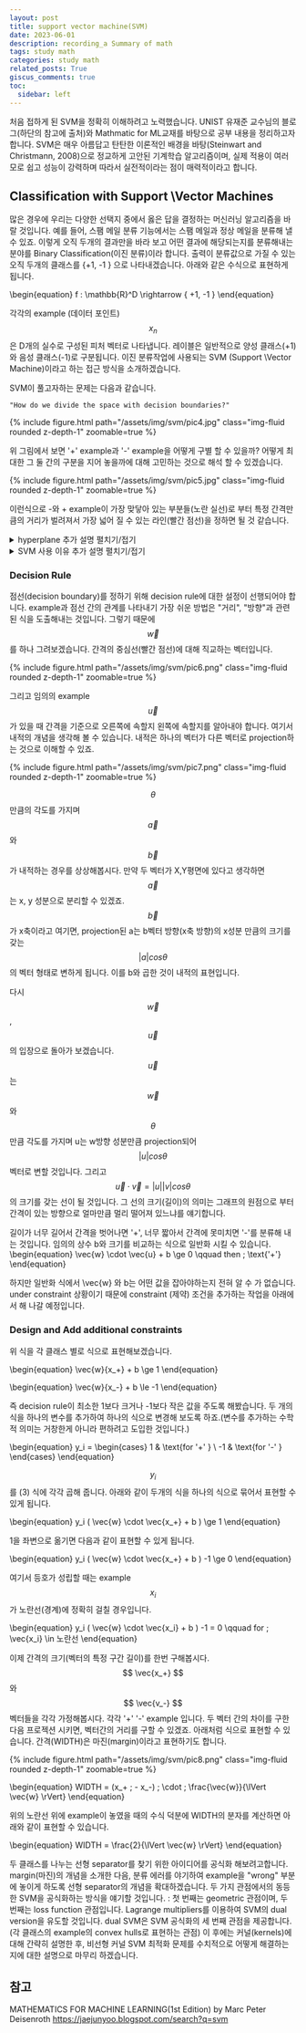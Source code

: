 ```yaml
---
layout: post
title: support vector machine(SVM)
date: 2023-06-01
description: recording_a Summary of math
tags: study math
categories: study math
related_posts: True
giscus_comments: true
toc:
  sidebar: left
---
```


처음 접하게 된 SVM을 정확히 이해하려고 노력했습니다. UNIST 유재준 교수님의 블로그(하단의 참고에 출처)와 Mathmatic for ML교재를 바탕으로 공부 내용을 정리하고자 합니다. SVM은 매우 아름답고 탄탄한 이론적인 배경을 바탕(Steinwart and Christmann, 2008)으로 정교하게 고안된 기계학습 알고리즘이며, 실제 적용이 여러 모로 쉽고 성능이 강력하며 따라서 실전적이라는 점이 매력적이라고 합니다.

## Classification with Support \Vector Machines

많은 경우에 우리는 다양한 선택지 중에서 옳은 답을 결정하는 머신러닝 알고리즘을 바랄 것입니다. 예를 들어, 스팸 메일 분류 기능에서는 스팸 메일과 정상 메일을 분류해 낼 수 있죠. 이렇게 오직 두개의 결과만을 바라 보고 어떤 결과에 해당되는지를 분류해내는 분야를 Binary Classification(이진 분류)이라 합니다. 출력이 분류값으로 가질 수 있는 오직 두개의 클래스를 \{+1, -1 \} 으로 나타내겠습니다. 아래와 같은 수식으로 표현하게 됩니다.

\begin{equation} f : \mathbb{R}^D \rightarrow \{ +1, -1 \} \end{equation}

각각의 example (데이터 포인트) $$ x_n $$ 은 D개의 실수로 구성된 피처 벡터로 나타냅니다. 레이블은 일반적으로 양성 클래스(+1)와 음성 클래스(-1)로 구분됩니다. 이진 분류작업에 사용되는 SVM (Support \Vector Machine)이라고 하는 접근 방식을 소개하겠습니다. 

SVM이 풀고자하는 문제는 다음과 같습니다.

```
"How do we divide the space with decision boundaries?"
```

<div class="row mt-3">
    <div class="col-sm mt-3 mt-md-0">
        {% include figure.html path="/assets/img/svm/pic4.jpg" class="img-fluid rounded z-depth-1" zoomable=true %}
    </div>
</div>

위 그림에서 보면 '+' example과 '-' example을 어떻게 구별 할 수 있을까?
어떻게 최대한 그 둘 간의 구분을 지어 놓을까에 대해 고민하는 것으로 해석 할 수 있겠습니다.

<div class="row mt-3">
    <div class="col-sm mt-3 mt-md-0">
        {% include figure.html path="/assets/img/svm/pic5.jpg" class="img-fluid rounded z-depth-1" zoomable=true %}
    </div>
</div>

이런식으로 -와 + example이 가장 맞닿아 있는 부분들(노란 실선)로 부터 특정 간격만큼의 거리가 벌려져서 가장 넓어 질 수 있는 라인(빨간 점선)을 정하면 될 것 같습니다.

<details>
<summary>hyperplane 추가 설명 펼치기/접기</summary>

Hyperplane은 차원이 D - 1인 (해당하는 벡터 공간이 차원 D인 경우) 아핀 sub space입니다. 이 예제들은 두 개의 클래스로 구성되어 있으며 (두 가지 가능한 레이블이 있음), 이들을 직선으로 그려서 분리/분류할 수 있도록 특징들 (example을 나타내는 벡터의 구성 요소들)이 배열되어 있습니다.

</details>

<details>
<summary>SVM 사용 이유 추가 설명 펼치기/접기</summary>

살짝 복잡하게 말해보면, 이는 회귀와 마찬가지로 binary 레이블 $$ y_n \in \{+1, -1\} $$ 와 짝을 이루는 example $$ x_n \in \mathbb{r}^D $$ 의 집합에서 지도 학습 task를 갖고 있습니다. example-레이블 쌍 {(x1, y1), ..., (xN, yN)}로 구성된 훈련 데이터 세트가 주어졌을 때, 최소의 분류 오류를 얻는 모델의 매개변수를 추정하는 것 입니다. 선형/비선형 모델을 모두 고려해야하지만, 당장은 선형 모델만을 고려하겠습니다.

이진 분류를 SVM을 사용하여 설명하는 데에는 두 가지 주요 이유가 있습니다. 첫째, SVM은 지도 학습의 기하학적인 관점을 고려할 수 있게 해줍니다. 두 번째는 SVM의 최적화 문제가 해석적인 해를 가지지 않아 다양한 최적화 도구를 활용해야 한다는 점입니다.

SVM의 기계 학습 관점은 최대 우도 관점과 약간 다릅니다. 최대 우도 관점은 데이터 분포의 확률적인 관점을 기반으로 모델을 제안하고, 이를 기반으로 최적화 문제를 도출합니다. 반면, SVM 관점은 기하학적 직관에 기반하여 훈련 중에 최적화되어야 하는 특정한 함수를 설계하는 것으로 시작합니다. SVM의 경우, 훈련 데이터에서 최소화되어야 하는 손실 함수를 설계하기 시작합니다. 이는 경험적 위험 최소화 원칙을 따릅니다.

</details>

### Decision Rule

점선(decision boundary)를 정하기 위해 decision rule에 대한 설정이 선행되어야 합니다. example과 점선 간의 관계를 나타내기 가장 쉬운 방법은 "거리", "방향"과 관련된 식을 도출해내는 것입니다. 그렇기 때문에 $$ \vec{w} $$ 를 하나 그려보겠습니다. 간격의 중심선(빨간 점선)에 대해 직교하는 벡터입니다.

<div class="row mt-3">
    <div class="col-sm mt-3 mt-md-0">
        {% include figure.html path="/assets/img/svm/pic6.png" class="img-fluid rounded z-depth-1" zoomable=true %}
    </div>
</div>

그리고 임의의 example $$ \vec{u} $$ 가 있을 때 간격을 기준으로 오른쪽에 속할지 왼쪽에 속할지를 알아내야 합니다. 여기서 내적의 개념을 생각해 볼 수 있습니다. 내적은 하나의 벡터가 다른 벡터로 projection하는 것으로 이해할 수 있죠.

<div class="row mt-3">
    <div class="col-sm mt-3 mt-md-0">
        {% include figure.html path="/assets/img/svm/pic7.png" class="img-fluid rounded z-depth-1" zoomable=true %}
    </div>
</div>

$$ \theta $$ 만큼의 각도를 가지며 $$ \vec{a} $$와 $$ \vec{b} $$가 내적하는 경우를 상상해봅시다. 만약 두 벡터가 X,Y평면에 있다고 생각하면 $$ \vec{a} $$는 x, y 성분으로 분리할 수 있겠죠. $$ \vec{b} $$ 가 x축이라고 여기면, projection된 a는 b벡터 방향(x축 방향)의 x성분 만큼의 크기를 갖는 $$ \left\vert a \right\vert cos\theta $$의 벡터 형태로 변하게 됩니다. 이를 b와 곱한 것이 내적의 표현입니다.

다시 $$ \vec{w} $$, $$ \vec {u} $$의 입장으로 돌아가 보겠습니다. $$ \vec {u} $$는 $$ \vec {w} $$와 $$ \theta $$ 만큼 각도를 가지며 u는 w방향 성분만큼 projection되어 $$ \left\vert u \right\vert cos\theta $$ 벡터로 변할 것입니다. 그리고 $$ \vec{u} \cdot \vec{v} = \left\vert u \right\vert \left\vert v \right\vert cos\theta $$ 의 크기를 갖는 선이 될 것입니다. 그 선의 크기(길이)의 의미는 그래프의 원점으로 부터 간격이 있는 방향으로 얼마만큼 멀리 떨어져 있느냐를 얘기합니다.

길이가 너무 길어서 간격을 벗어나면 '+', 너무 짧아서 간격에 못미치면 '-'를 분류해 내는 것입니다. 임의의 상수 b와 크기를 비교하는 식으로 일반화 시킬 수 있습니다.
\begin{equation}
\vec{w} \cdot \vec{u} + b \ge 0 \qquad then \; \text{'+'}
\end{equation}

하지만 일반화 식에서 \vec{w} 와 b는 어떤 값을 잡아야하는지 전혀 알 수 가 없습니다. under constraint 상황이기 때문에 constraint (제약) 조건을 추가하는 작업을 아래에서 해 나갈 예정입니다.

### Design and Add additional constraints

위 식을 각 클래스 별로 식으로 표현해보겠습니다.

\begin{equation} \vec{w}\{x_+} + b \ge 1
\end{equation}

\begin{equation} \vec{w}\{x_-} + b \le -1
\end{equation}

즉 decision rule이 최소한 1보다 크거나 -1보다 작은 값을 주도록 해봤습니다. 두 개의 식을 하나의 변수를 추가하여 하나의 식으로 변경해 보도록 하죠.(변수를 추가하는 수학적 의미는 거창한게 아니라 편하려고 도입한 것입니다.)

\begin{equation}
y_i =
\begin{cases}
    1 & \text{for '+' } \\ 
    -1 & \text{for '-' }
\end{cases}
\end{equation}


$$ y_i $$ 를 (3) 식에 각각 곱해 줍니다.
아래와 같이 두개의 식을 하나의 식으로 묶어서 표현할 수 있게 됩니다.

\begin{equation}
y_i ( \vec{w} \cdot \vec{x_+} + b ) \ge 1
\end{equation}

1을 좌변으로 옮기면 다음과 같이 표현할 수 있게 됩니다.

\begin{equation}
y_i ( \vec{w} \cdot \vec{x_+} + b ) -1 \ge 0
\end{equation}

여기서 등호가 성립할 때는 example $$ x_i $$ 가 노란선(경계)에 정확히 걸칠 경우입니다.

\begin{equation}
y_i ( \vec{w} \cdot \vec{x_i} + b ) -1 = 0 \qquad for \; \vec{x_i} \in 노란선
\end{equation}

이제 간격의 크기(벡터의 특정 구간 길이)를 한번 구해봅시다. $$ \vec{x_+} $$와 $$ \vec{v_-} $$ 벡터들을 각각 가정해봅시다. 각각 '+' '-' example 입니다. 두 벡터 간의 차이를 구한다음 프로젝션 시키면, 벡터간의 거리를 구할 수 있겠죠. 아래처럼 식으로 표현할 수 있습니다. 간격(WIDTH)은 마진(margin)이라고 표현하기도 합니다.

<div class="row mt-3">
    <div class="col-sm mt-3 mt-md-0">
        {% include figure.html path="/assets/img/svm/pic8.png" class="img-fluid rounded z-depth-1" zoomable=true %}
    </div>
</div>

\begin{equation}
WIDTH = (x_+ \; - x_-) \; \cdot \; \frac{\vec{w}}{\lVert \vec{w} \rVert}
\end{equation}

위의 노란선 위에 example이 놓였을 때의 수식 덕분에 WIDTH의 분자를 계산하면 아래와 같이 표현할 수 있습니다.

\begin{equation}
WIDTH = \frac{2}{\lVert \vec{w} \rVert}
\end{equation}

두 클래스를 나누는 선형 separator를 찾기 위한 아이디어를 공식화 해보려고합니다. margin(마진)의 개념을 소개한 다음, 분류 에러를 야기하여 example을 "wrong" 부분에 놓이게 하도록 선형 separator의 개념을 확대하겠습니다. 두 가지 관점에서의 동등한 SVM을 공식화하는 방식을 얘기할 것입니다. : 첫 번째는 geometric 관점이며, 두 번째는 loss function 관점입니다. Lagrange multipliers를 이용하여 SVM의 dual version을 유도할 것입니다. dual SVM은 SVM 공식화의 세 번째 관점을 제공합니다.(각 클래스의 example의 convex hulls로 표현하는 관점) 이 후에는 커널(kernels)에 대해 간략히 설명한 후, 비선형 커널 SVM 최적화 문제를 수치적으로 어떻게 해결하는 지에 대한 설명으로 마무리 하겠습니다.



## 참고
MATHEMATICS FOR MACHINE LEARNING(1st Edition) by Marc Peter Deisenroth
https://jaejunyoo.blogspot.com/search?q=svm